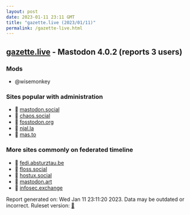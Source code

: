 ```yaml
---
layout: post
date: 2023-01-11 23:11 GMT
title: "gazette.live (2023/01/11)"
permalink: /gazette-live.html
---
```



## [gazette.live](https://gazette.live) - Mastodon 4.0.2 (reports 3 users)

### Mods
 * @wisemonkey

### Sites popular with administration

* 🐘 [mastodon.social](/mastodon-social.html)
* 🐘 [chaos.social](/chaos-social.html)
* 🐘 [fosstodon.org](/fosstodon-org.html)
* 🐘 [njal.la](/njal-la.html)
* 🐘 [mas.to](/mas-to.html)

### More sites commonly on federated timeline

* 🐘 [fedi.absturztau.be](/fedi-absturztau-be.html)
* 🐘 [floss.social](/floss-social.html)
* 🐘 [hostux.social](/hostux-social.html)
* 🐘 [mastodon.art](/mastodon-art.html)
* 🐘 [infosec.exchange](/infosec-exchange.html)

Report generated on: Wed Jan 11 23:11:20 2023. Data may be outdated or incorrect.
Ruleset version: [🧁](/version-cupcake)
